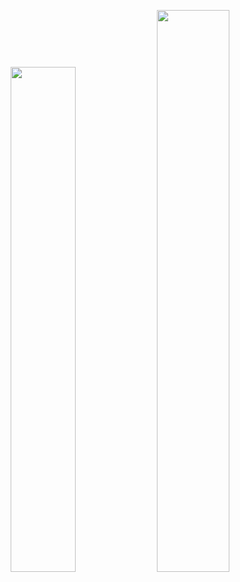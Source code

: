 
<p align="center">
  <img width="45.5%" src="https://github-readme-stats.vercel.app/api?username=fekenzofugi&show_icons=true&theme=dark" />
  <img width="48%" src="https://github-readme-streak-stats.herokuapp.com/?user=fekenzofugi&theme=dark" />
</p>
